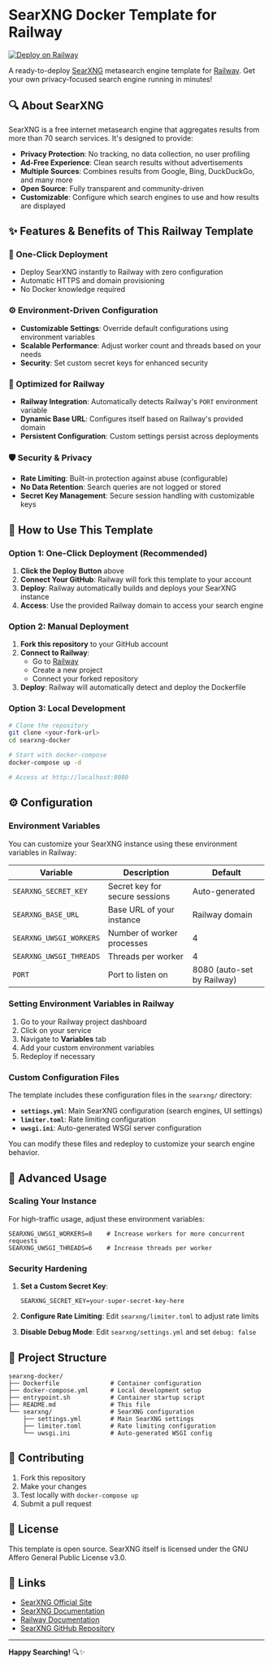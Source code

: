# SearXNG Docker Template for Railway

[![Deploy on Railway](https://railway.com/button.svg)](https://railway.com/deploy/MieO4T?referralCode=KKAfTD)

A ready-to-deploy [SearXNG](https://github.com/searxng/searxng) metasearch engine template for [Railway](https://railway.app). Get your own privacy-focused search engine running in minutes!

## 🔍 About SearXNG

SearXNG is a free internet metasearch engine that aggregates results from more than 70 search services. It's designed to provide:

- **Privacy Protection**: No tracking, no data collection, no user profiling
- **Ad-Free Experience**: Clean search results without advertisements
- **Multiple Sources**: Combines results from Google, Bing, DuckDuckGo, and many more
- **Open Source**: Fully transparent and community-driven
- **Customizable**: Configure which search engines to use and how results are displayed

## ✨ Features & Benefits of This Railway Template

### 🚀 One-Click Deployment
- Deploy SearXNG instantly to Railway with zero configuration
- Automatic HTTPS and domain provisioning
- No Docker knowledge required

### ⚙️ Environment-Driven Configuration
- **Customizable Settings**: Override default configurations using environment variables
- **Scalable Performance**: Adjust worker count and threads based on your needs
- **Security**: Set custom secret keys for enhanced security

### 🔧 Optimized for Railway
- **Railway Integration**: Automatically detects Railway's `PORT` environment variable
- **Dynamic Base URL**: Configures itself based on Railway's provided domain
- **Persistent Configuration**: Custom settings persist across deployments

### 🛡️ Security & Privacy
- **Rate Limiting**: Built-in protection against abuse (configurable)
- **No Data Retention**: Search queries are not logged or stored
- **Secret Key Management**: Secure session handling with customizable keys

## 🚀 How to Use This Template

### Option 1: One-Click Deployment (Recommended)

1. **Click the Deploy Button** above
2. **Connect Your GitHub**: Railway will fork this template to your account
3. **Deploy**: Railway automatically builds and deploys your SearXNG instance
4. **Access**: Use the provided Railway domain to access your search engine

### Option 2: Manual Deployment

1. **Fork this repository** to your GitHub account
2. **Connect to Railway**: 
   - Go to [Railway](https://railway.app)
   - Create a new project
   - Connect your forked repository
3. **Deploy**: Railway will automatically detect and deploy the Dockerfile

### Option 3: Local Development

```bash
# Clone the repository
git clone <your-fork-url>
cd searxng-docker

# Start with docker-compose
docker-compose up -d

# Access at http://localhost:8080
```

## ⚙️ Configuration

### Environment Variables

You can customize your SearXNG instance using these environment variables in Railway:

| Variable | Description | Default |
|----------|-------------|---------|
| `SEARXNG_SECRET_KEY` | Secret key for secure sessions | Auto-generated |
| `SEARXNG_BASE_URL` | Base URL of your instance | Railway domain |
| `SEARXNG_UWSGI_WORKERS` | Number of worker processes | 4 |
| `SEARXNG_UWSGI_THREADS` | Threads per worker | 4 |
| `PORT` | Port to listen on | 8080 (auto-set by Railway) |

### Setting Environment Variables in Railway

1. Go to your Railway project dashboard
2. Click on your service
3. Navigate to **Variables** tab
4. Add your custom environment variables
5. Redeploy if necessary

### Custom Configuration Files

The template includes these configuration files in the `searxng/` directory:

- **`settings.yml`**: Main SearXNG configuration (search engines, UI settings)
- **`limiter.toml`**: Rate limiting configuration
- **`uwsgi.ini`**: Auto-generated WSGI server configuration

You can modify these files and redeploy to customize your search engine behavior.

## 🔧 Advanced Usage

### Scaling Your Instance

For high-traffic usage, adjust these environment variables:

```env
SEARXNG_UWSGI_WORKERS=8    # Increase workers for more concurrent requests
SEARXNG_UWSGI_THREADS=6    # Increase threads per worker
```

### Security Hardening

1. **Set a Custom Secret Key**:
   ```env
   SEARXNG_SECRET_KEY=your-super-secret-key-here
   ```

2. **Configure Rate Limiting**: Edit `searxng/limiter.toml` to adjust rate limits

3. **Disable Debug Mode**: Edit `searxng/settings.yml` and set `debug: false`

## 📁 Project Structure

```
searxng-docker/
├── Dockerfile              # Container configuration
├── docker-compose.yml      # Local development setup
├── entrypoint.sh           # Container startup script
├── README.md               # This file
└── searxng/                # SearXNG configuration
    ├── settings.yml        # Main SearXNG settings
    ├── limiter.toml        # Rate limiting configuration
    └── uwsgi.ini           # Auto-generated WSGI config
```

## 🤝 Contributing

1. Fork this repository
2. Make your changes
3. Test locally with `docker-compose up`
4. Submit a pull request

## 📝 License

This template is open source. SearXNG itself is licensed under the GNU Affero General Public License v3.0.

## 🔗 Links

- [SearXNG Official Site](https://searxng.github.io/searxng/)
- [SearXNG Documentation](https://docs.searxng.org/)
- [Railway Documentation](https://docs.railway.app/)
- [SearXNG GitHub Repository](https://github.com/searxng/searxng)

---

**Happy Searching!** 🔍✨
